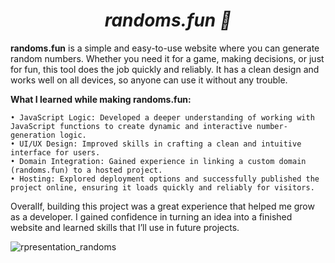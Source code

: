 # <h1 align="center"><strong><em>randoms.fun 🎲</em></strong></h1>

**randoms.fun** is a simple and easy-to-use website where you can generate random numbers. Whether you need it for a game, making decisions, or just for fun, this tool does the job quickly and reliably. It has a clean design and works well on all devices, so anyone can use it without any trouble.

**What I learned while making randoms.fun:**

    • JavaScript Logic: Developed a deeper understanding of working with JavaScript functions to create dynamic and interactive number-generation logic.
    • UI/UX Design: Improved skills in crafting a clean and intuitive interface for users.
    • Domain Integration: Gained experience in linking a custom domain (randoms.fun) to a hosted project.
    • Hosting: Explored deployment options and successfully published the project online, ensuring it loads quickly and reliably for visitors.

Overallf, building this project was a great experience that helped me grow as a developer. I gained confidence in turning an idea into a finished website and learned skills that I’ll use in future projects.

![rpresentation_randoms](https://github.com/user-attachments/assets/cc819002-15ab-4dcf-865a-145cea50d4ca)



